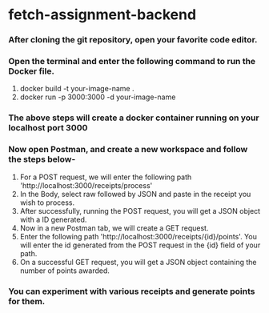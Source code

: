 # fetch-assignment-backend

### After cloning the git repository, open your favorite code editor. 
### Open the terminal and enter the following command to run the Docker file.
1. docker build -t your-image-name .
2. docker run -p 3000:3000 -d your-image-name

### The above steps will create a docker container running on your localhost port 3000

### Now open Postman, and create a new workspace and follow the steps below-
1. For a POST request, we will enter the following path 'http://localhost:3000/receipts/process'
2. In the Body, select raw followed by JSON and paste in the receipt you wish to process.
3. After successfully, running the POST request, you will get a JSON object with a ID generated.
4. Now in a new Postman tab, we will create a GET request.
5. Enter the following path 'http://localhost:3000/receipts/{id}/points'. You will enter the
id generated from the POST request in the {id} field of your path.
6. On a successful GET request, you will get a JSON object containing the number of points awarded.

### You can experiment with various receipts and generate points for them.
